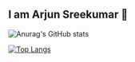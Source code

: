 ## I am Arjun Sreekumar 👋
![Anurag's GitHub stats](https://github-readme-stats.vercel.app/api?username=ArjuntheSreekumar&theme=dark&show_icons=true)

[![Top Langs](https://github-readme-stats.vercel.app/api/top-langs/?username=ArjuntheSreekumar)](https://github.com/ArjuntheSreekumar/github-readme-stats)
